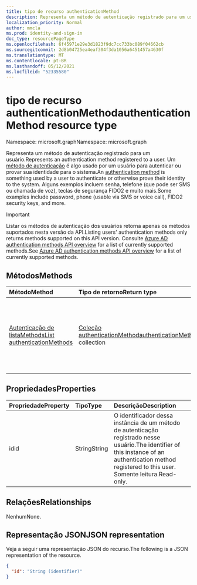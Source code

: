 ```yaml
---
title: tipo de recurso authenticationMethod
description: Representa um método de autenticação registrado para um usuário.
localization_priority: Normal
author: mmcla
ms.prod: identity-and-sign-in
doc_type: resourcePageType
ms.openlocfilehash: 6f45971e29e3d1823f9dc7cc733bc089f04662cb
ms.sourcegitcommit: 2d8b04725ea4eaf304f3da1056a6451457a4630f
ms.translationtype: MT
ms.contentlocale: pt-BR
ms.lasthandoff: 05/12/2021
ms.locfileid: "52335580"
---
```

# <a name="authenticationmethod-resource-type"></a><span data-ttu-id="a6c53-103">tipo de recurso authenticationMethod</span><span class="sxs-lookup"><span data-stu-id="a6c53-103">authenticationMethod resource type</span></span>

<span data-ttu-id="a6c53-104">Namespace: microsoft.graph</span><span class="sxs-lookup"><span data-stu-id="a6c53-104">Namespace: microsoft.graph</span></span>

<span data-ttu-id="a6c53-105">Representa um método de autenticação registrado para um usuário.</span><span class="sxs-lookup"><span data-stu-id="a6c53-105">Represents an authentication method registered to a user.</span></span> <span data-ttu-id="a6c53-106">Um [método de autenticação](/azure/active-directory/authentication/concept-authentication-methods) é algo usado por um usuário para autenticar ou provar sua identidade para o sistema.</span><span class="sxs-lookup"><span data-stu-id="a6c53-106">An [authentication method](/azure/active-directory/authentication/concept-authentication-methods) is something used by a user to authenticate or otherwise prove their identity to the system.</span></span> <span data-ttu-id="a6c53-107">Alguns exemplos incluem senha, telefone (que pode ser SMS ou chamada de voz), teclas de segurança FIDO2 e muito mais.</span><span class="sxs-lookup"><span data-stu-id="a6c53-107">Some examples include password, phone (usable via SMS or voice call), FIDO2 security keys, and more.</span></span>

> [!IMPORTANT]
> <span data-ttu-id="a6c53-108">Listar os métodos de autenticação dos usuários retorna apenas os métodos suportados nesta versão da API.</span><span class="sxs-lookup"><span data-stu-id="a6c53-108">Listing users' authentication methods only returns methods supported on this API version.</span></span> <span data-ttu-id="a6c53-109">Consulte [Azure AD authentication methods API overview](authenticationmethods-overview.md) for a list of currently supported methods.</span><span class="sxs-lookup"><span data-stu-id="a6c53-109">See [Azure AD authentication methods API overview](authenticationmethods-overview.md) for a list of currently supported methods.</span></span>

## <a name="methods"></a><span data-ttu-id="a6c53-110">Métodos</span><span class="sxs-lookup"><span data-stu-id="a6c53-110">Methods</span></span>

| <span data-ttu-id="a6c53-111">Método</span><span class="sxs-lookup"><span data-stu-id="a6c53-111">Method</span></span>       | <span data-ttu-id="a6c53-112">Tipo de retorno</span><span class="sxs-lookup"><span data-stu-id="a6c53-112">Return type</span></span> | <span data-ttu-id="a6c53-113">Descrição</span><span class="sxs-lookup"><span data-stu-id="a6c53-113">Description</span></span> |
|:-------------|:------------|:------------|
| [<span data-ttu-id="a6c53-114">Autenticação de listaMethods</span><span class="sxs-lookup"><span data-stu-id="a6c53-114">List authenticationMethods</span></span>](../api/authentication-list-methods.md) | <span data-ttu-id="a6c53-115">[Coleção authenticationMethod](authenticationmethod.md)</span><span class="sxs-lookup"><span data-stu-id="a6c53-115">[authenticationMethod](authenticationmethod.md) collection</span></span> | <span data-ttu-id="a6c53-116">Leia as propriedades e as relações de todos os objetos **authenticationMethod** de um usuário.</span><span class="sxs-lookup"><span data-stu-id="a6c53-116">Read the properties and relationships of all of a user's **authenticationMethod** objects.</span></span> |

## <a name="properties"></a><span data-ttu-id="a6c53-117">Propriedades</span><span class="sxs-lookup"><span data-stu-id="a6c53-117">Properties</span></span>

| <span data-ttu-id="a6c53-118">Propriedade</span><span class="sxs-lookup"><span data-stu-id="a6c53-118">Property</span></span>     | <span data-ttu-id="a6c53-119">Tipo</span><span class="sxs-lookup"><span data-stu-id="a6c53-119">Type</span></span>        | <span data-ttu-id="a6c53-120">Descrição</span><span class="sxs-lookup"><span data-stu-id="a6c53-120">Description</span></span> |
|:-------------|:------------|:------------|
|<span data-ttu-id="a6c53-121">id</span><span class="sxs-lookup"><span data-stu-id="a6c53-121">id</span></span>|<span data-ttu-id="a6c53-122">String</span><span class="sxs-lookup"><span data-stu-id="a6c53-122">String</span></span>| <span data-ttu-id="a6c53-123">O identificador dessa instância de um método de autenticação registrado nesse usuário.</span><span class="sxs-lookup"><span data-stu-id="a6c53-123">The identifier of this instance of an authentication method registered to this user.</span></span> <span data-ttu-id="a6c53-124">Somente leitura.</span><span class="sxs-lookup"><span data-stu-id="a6c53-124">Read-only.</span></span> |

## <a name="relationships"></a><span data-ttu-id="a6c53-125">Relações</span><span class="sxs-lookup"><span data-stu-id="a6c53-125">Relationships</span></span>

<span data-ttu-id="a6c53-126">Nenhum</span><span class="sxs-lookup"><span data-stu-id="a6c53-126">None.</span></span>

## <a name="json-representation"></a><span data-ttu-id="a6c53-127">Representação JSON</span><span class="sxs-lookup"><span data-stu-id="a6c53-127">JSON representation</span></span>

<span data-ttu-id="a6c53-128">Veja a seguir uma representação JSON do recurso.</span><span class="sxs-lookup"><span data-stu-id="a6c53-128">The following is a JSON representation of the resource.</span></span>

<!-- {
  "blockType": "resource",
  "optionalProperties": [

  ],
  "@odata.type": "microsoft.graph.authenticationMethod",
  "keyProperty": "id"
}-->

```json
{
  "id": "String (identifier)"
}
```

<!-- uuid: 16cd6b66-4b1a-43a1-adaf-3a886856ed98
2019-02-04 14:57:30 UTC -->
<!-- {
  "type": "#page.annotation",
  "description": "authenticationMethod resource",
  "keywords": "",
  "section": "documentation",
  "tocPath": ""
}-->